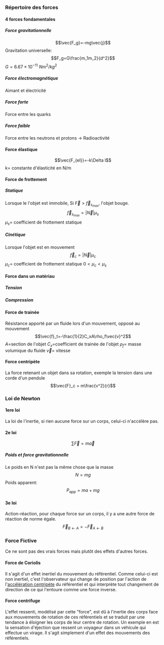 ### Répertoire des forces
#### 4 forces fondamentales
##### Force gravitationnelle
$$\vec{F_g}=-mg\vec{j}$$
Gravitation universelle:
$$F_g=G\frac{m_1m_2}{d^2}$$
$G=6.67\times 10^{-11}$ $Nm^2/kg^2$
##### Force électromagnétique
Aimant et électricité
##### Force forte
Force entre les quarks
##### Force faible
Force entre les neutrons et protons -> Radioactivité
#### Force élastique
$$\vec{F_{el}}=-k\Delta l$$
k= constante d'élasticité en N/m
#### Force de frottement
##### Statique
Lorsque le l'objet est immobile, Si $\vec{F} \gt \vec{f}_{s_{max}}$, l'objet bouge.
$$\vec{f}_{s_{max}}=|\vec{N}|\mu_s$$
$\mu_s$= coefficient de frottement statique
##### Cinétique
Lorsque l'objet est en mouvement
$$\vec{f}_c=|\vec{N}|\mu_c$$
$\mu_c$= coefficient de frottement statique
$0\lt\mu_c\lt\mu_s$
#### Force dans un matériau
##### Tension
##### Compression
#### Force de trainée
Résistance apporté par un fluide lors d'un mouvement, opposé au mouvement
$$\vec{f}_t=-\frac{1}{2}C_xA\rho_f\vec{v}^2$$
$A$=section de l'objet
$C_x$=coefficient de trainée de l'objet
$\rho_f$= masse volumique du fluide
$\vec{v}$= vitesse
#### Force centripète
La force retenant un objet dans sa rotation, exemple la tension dans une corde d'un pendule
$$\vec{F}_c = m\frac{v^2}{r}$$

### Loi de Newton
#### 1ere loi
La loi de l'inertie, si rien aucune force sur un corps, celui-ci n'accélère pas.
#### 2e loi
$$\sum{\vec{F}}=m\vec{a}$$
##### Poids et force gravitationnelle
Le poids en N n'est pas la même chose que la masse
$$N=mg$$
Poids apparent:
$$P_{app}=ma+mg$$
#### 3e loi
Action-réaction, pour chaque force sur un corps, il y a une autre force de réaction de norme égale.
$$\vec{F}_{B \leftarrow A}=-\vec{F}_{A\leftarrow B}$$



### Force Fictive
Ce ne sont pas des vrais forces mais plutôt des effets d'autres forces.
#### Force de Coriolis
Il s'agit d'un effet inertiel du mouvement du référentiel. Comme celui-ci est non inertiel, c'est l'observateur qui change de position par l'action de l'[accélération centripète](Cinématique.md#MCU) du référentiel et qui interprète tout changement de direction de ce qui l'entoure comme une force inverse.
#### Force centrifuge
L'effet ressenti, modélisé par cette "force", est dû à l'inertie des corps face aux mouvements de rotation de ces référentiels et se traduit par une tendance à éloigner les corps de leur centre de rotation. Un exemple en est la sensation d'éjection que ressent un voyageur dans un véhicule qui effectue un virage. Il s'agit simplement d'un effet des mouvements des référentiels.